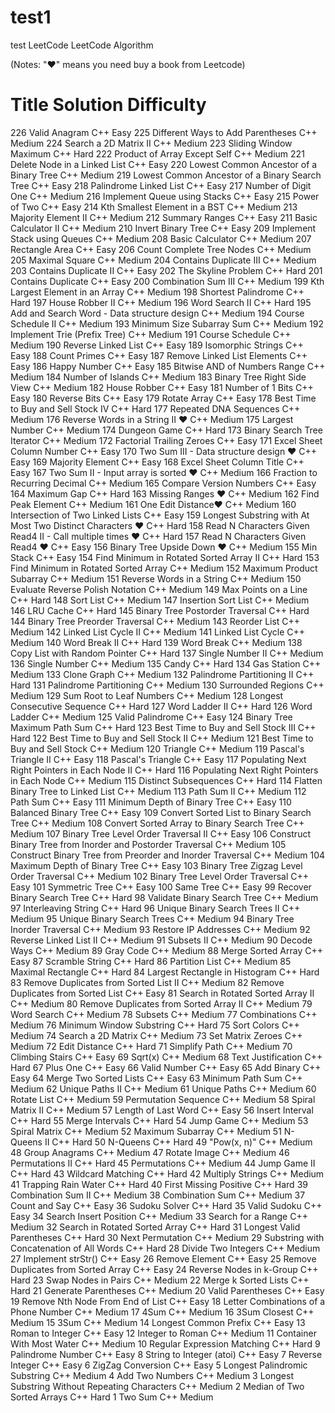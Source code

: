 # test1
test
LeetCode
LeetCode Algorithm

(Notes: "♥" means you need buy a book from Leetcode)

#	Title	Solution	Difficulty
226	Valid Anagram	C++	Easy
225	Different Ways to Add Parentheses	C++	Medium
224	Search a 2D Matrix II	C++	Medium
223	Sliding Window Maximum	C++	Hard
222	Product of Array Except Self	C++	Medium
221	Delete Node in a Linked List	C++	Easy
220	Lowest Common Ancestor of a Binary Tree	C++	Medium
219	Lowest Common Ancestor of a Binary Search Tree	C++	Easy
218	Palindrome Linked List	C++	Easy
217	Number of Digit One	C++	Medium
216	Implement Queue using Stacks	C++	Easy
215	Power of Two	C++	Easy
214	Kth Smallest Element in a BST	C++	Medium
213	Majority Element II	C++	Medium
212	Summary Ranges	C++	Easy
211	Basic Calculator II	C++	Medium
210	Invert Binary Tree	C++	Easy
209	Implement Stack using Queues	C++	Medium
208	Basic Calculator	C++	Medium
207	Rectangle Area	C++	Easy
206	Count Complete Tree Nodes	C++	Medium
205	Maximal Square	C++	Medium
204	Contains Duplicate III	C++	Medium
203	Contains Duplicate II	C++	Easy
202	The Skyline Problem	C++	Hard
201	Contains Duplicate	C++	Easy
200	Combination Sum III	C++	Medium
199	Kth Largest Element in an Array	C++	Medium
198	Shortest Palindrome	C++	Hard
197	House Robber II	C++	Medium
196	Word Search II	C++	Hard
195	Add and Search Word - Data structure design	C++	Medium
194	Course Schedule II	C++	Medium
193	Minimum Size Subarray Sum	C++	Medium
192	Implement Trie (Prefix Tree)	C++	Medium
191	Course Schedule	C++	Medium
190	Reverse Linked List	C++	Easy
189	Isomorphic Strings	C++	Easy
188	Count Primes	C++	Easy
187	Remove Linked List Elements	C++	Easy
186	Happy Number	C++	Easy
185	Bitwise AND of Numbers Range	C++	Medium
184	Number of Islands	C++	Medium
183	Binary Tree Right Side View	C++	Medium
182	House Robber	C++	Easy
181	Number of 1 Bits	C++	Easy
180	Reverse Bits	C++	Easy
179	Rotate Array	C++	Easy
178	Best Time to Buy and Sell Stock IV	C++	Hard
177	Repeated DNA Sequences	C++	Medium
176	Reverse Words in a String II ♥	C++	Medium
175	Largest Number	C++	Medium
174	Dungeon Game	C++	Hard
173	Binary Search Tree Iterator	C++	Medium
172	Factorial Trailing Zeroes	C++	Easy
171	Excel Sheet Column Number	C++	Easy
170	Two Sum III - Data structure design ♥	C++	Easy
169	Majority Element	C++	Easy
168	Excel Sheet Column Title	C++	Easy
167	Two Sum II - Input array is sorted ♥	C++	Medium
166	Fraction to Recurring Decimal	C++	Medium
165	Compare Version Numbers	C++	Easy
164	Maximum Gap	C++	Hard
163	Missing Ranges ♥	C++	Medium
162	Find Peak Element	C++	Medium
161	One Edit Distance♥	C++	Medium
160	Intersection of Two Linked Lists	C++	Easy
159	Longest Substring with At Most Two Distinct Characters ♥	C++	Hard
158	Read N Characters Given Read4 II - Call multiple times ♥	C++	Hard
157	Read N Characters Given Read4 ♥	C++	Easy
156	Binary Tree Upside Down ♥	C++	Medium
155	Min Stack	C++	Easy
154	Find Minimum in Rotated Sorted Array II	C++	Hard
153	Find Minimum in Rotated Sorted Array	C++	Medium
152	Maximum Product Subarray	C++	Medium
151	Reverse Words in a String	C++	Medium
150	Evaluate Reverse Polish Notation	C++	Medium
149	Max Points on a Line	C++	Hard
148	Sort List	C++	Medium
147	Insertion Sort List	C++	Medium
146	LRU Cache	C++	Hard
145	Binary Tree Postorder Traversal	C++	Hard
144	Binary Tree Preorder Traversal	C++	Medium
143	Reorder List	C++	Medium
142	Linked List Cycle II	C++	Medium
141	Linked List Cycle	C++	Medium
140	Word Break II	C++	Hard
139	Word Break	C++	Medium
138	Copy List with Random Pointer	C++	Hard
137	Single Number II	C++	Medium
136	Single Number	C++	Medium
135	Candy	C++	Hard
134	Gas Station	C++	Medium
133	Clone Graph	C++	Medium
132	Palindrome Partitioning II	C++	Hard
131	Palindrome Partitioning	C++	Medium
130	Surrounded Regions	C++	Medium
129	Sum Root to Leaf Numbers	C++	Medium
128	Longest Consecutive Sequence	C++	Hard
127	Word Ladder II	C++	Hard
126	Word Ladder	C++	Medium
125	Valid Palindrome	C++	Easy
124	Binary Tree Maximum Path Sum	C++	Hard
123	Best Time to Buy and Sell Stock III	C++	Hard
122	Best Time to Buy and Sell Stock II	C++	Medium
121	Best Time to Buy and Sell Stock	C++	Medium
120	Triangle	C++	Medium
119	Pascal's Triangle II	C++	Easy
118	Pascal's Triangle	C++	Easy
117	Populating Next Right Pointers in Each Node II	C++	Hard
116	Populating Next Right Pointers in Each Node	C++	Medium
115	Distinct Subsequences	C++	Hard
114	Flatten Binary Tree to Linked List	C++	Medium
113	Path Sum II	C++	Medium
112	Path Sum	C++	Easy
111	Minimum Depth of Binary Tree	C++	Easy
110	Balanced Binary Tree	C++	Easy
109	Convert Sorted List to Binary Search Tree	C++	Medium
108	Convert Sorted Array to Binary Search Tree	C++	Medium
107	Binary Tree Level Order Traversal II	C++	Easy
106	Construct Binary Tree from Inorder and Postorder Traversal	C++	Medium
105	Construct Binary Tree from Preorder and Inorder Traversal	C++	Medium
104	Maximum Depth of Binary Tree	C++	Easy
103	Binary Tree Zigzag Level Order Traversal	C++	Medium
102	Binary Tree Level Order Traversal	C++	Easy
101	Symmetric Tree	C++	Easy
100	Same Tree	C++	Easy
99	Recover Binary Search Tree	C++	Hard
98	Validate Binary Search Tree	C++	Medium
97	Interleaving String	C++	Hard
96	Unique Binary Search Trees II	C++	Medium
95	Unique Binary Search Trees	C++	Medium
94	Binary Tree Inorder Traversal	C++	Medium
93	Restore IP Addresses	C++	Medium
92	Reverse Linked List II	C++	Medium
91	Subsets II	C++	Medium
90	Decode Ways	C++	Medium
89	Gray Code	C++	Medium
88	Merge Sorted Array	C++	Easy
87	Scramble String	C++	Hard
86	Partition List	C++	Medium
85	Maximal Rectangle	C++	Hard
84	Largest Rectangle in Histogram	C++	Hard
83	Remove Duplicates from Sorted List II	C++	Medium
82	Remove Duplicates from Sorted List	C++	Easy
81	Search in Rotated Sorted Array II	C++	Medium
80	Remove Duplicates from Sorted Array II	C++	Medium
79	Word Search	C++	Medium
78	Subsets	C++	Medium
77	Combinations	C++	Medium
76	Minimum Window Substring	C++	Hard
75	Sort Colors	C++	Medium
74	Search a 2D Matrix	C++	Medium
73	Set Matrix Zeroes	C++	Medium
72	Edit Distance	C++	Hard
71	Simplify Path	C++	Medium
70	Climbing Stairs	C++	Easy
69	Sqrt(x)	C++	Medium
68	Text Justification	C++	Hard
67	Plus One	C++	Easy
66	Valid Number	C++	Easy
65	Add Binary	C++	Easy
64	Merge Two Sorted Lists	C++	Easy
63	Minimum Path Sum	C++	Medium
62	Unique Paths II	C++	Medium
61	Unique Paths	C++	Medium
60	Rotate List	C++	Medium
59	Permutation Sequence	C++	Medium
58	Spiral Matrix II	C++	Medium
57	Length of Last Word	C++	Easy
56	Insert Interval	C++	Hard
55	Merge Intervals	C++	Hard
54	Jump Game	C++	Medium
53	Spiral Matrix	C++	Medium
52	Maximum Subarray	C++	Medium
51	N-Queens II	C++	Hard
50	N-Queens	C++	Hard
49	"Pow(x, n)"	C++	Medium
48	Group Anagrams	C++	Medium
47	Rotate Image	C++	Medium
46	Permutations II	C++	Hard
45	Permutations	C++	Medium
44	Jump Game II	C++	Hard
43	Wildcard Matching	C++	Hard
42	Multiply Strings	C++	Medium
41	Trapping Rain Water	C++	Hard
40	First Missing Positive	C++	Hard
39	Combination Sum II	C++	Medium
38	Combination Sum	C++	Medium
37	Count and Say	C++	Easy
36	Sudoku Solver	C++	Hard
35	Valid Sudoku	C++	Easy
34	Search Insert Position	C++	Medium
33	Search for a Range	C++	Medium
32	Search in Rotated Sorted Array	C++	Hard
31	Longest Valid Parentheses	C++	Hard
30	Next Permutation	C++	Medium
29	Substring with Concatenation of All Words	C++	Hard
28	Divide Two Integers	C++	Medium
27	Implement strStr()	C++	Easy
26	Remove Element	C++	Easy
25	Remove Duplicates from Sorted Array	C++	Easy
24	Reverse Nodes in k-Group	C++	Hard
23	Swap Nodes in Pairs	C++	Medium
22	Merge k Sorted Lists	C++	Hard
21	Generate Parentheses	C++	Medium
20	Valid Parentheses	C++	Easy
19	Remove Nth Node From End of List	C++	Easy
18	Letter Combinations of a Phone Number	C++	Medium
17	4Sum	C++	Medium
16	3Sum Closest	C++	Medium
15	3Sum	C++	Medium
14	Longest Common Prefix	C++	Easy
13	Roman to Integer	C++	Easy
12	Integer to Roman	C++	Medium
11	Container With Most Water	C++	Medium
10	Regular Expression Matching	C++	Hard
9	Palindrome Number	C++	Easy
8	String to Integer (atoi)	C++	Easy
7	Reverse Integer	C++	Easy
6	ZigZag Conversion	C++	Easy
5	Longest Palindromic Substring	C++	Medium
4	Add Two Numbers	C++	Medium
3	Longest Substring Without Repeating Characters	C++	Medium
2	Median of Two Sorted Arrays	C++	Hard
1	Two Sum	C++	Medium
